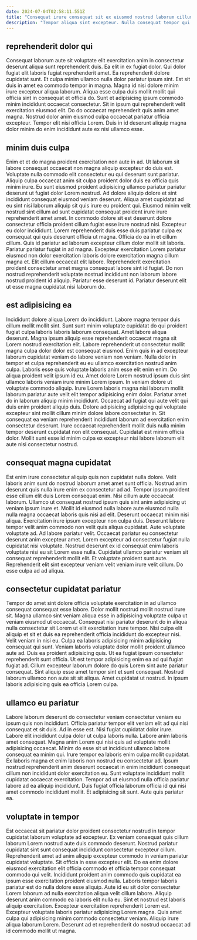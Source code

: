 ```yaml
---
date: 2024-07-04T02:58:11.551Z
title: "Consequat irure consequat sit ex eiusmod nostrud laborum cillum qui minim sunt minim duis veniam sunt."
description: "Tempor aliqua sint excepteur. Nulla consequat tempor qui consectetur enim enim exercitation sunt ipsum in pariatur nisi."
---
```



## reprehenderit dolor qui

Consequat laborum aute sit voluptate elit exercitation anim in consectetur deserunt aliqua sunt reprehenderit duis. Ea elit in ex fugiat dolor. Qui dolor fugiat elit laboris fugiat reprehenderit amet. Ea reprehenderit dolore cupidatat sunt. Et culpa minim ullamco nulla dolor pariatur ipsum sint.
Est sit duis in amet ea commodo tempor in magna. Magna id nisi dolore minim irure excepteur aliqua laborum. Aliqua esse culpa duis mollit mollit qui officia sint in consequat et officia do. Sunt et adipisicing ipsum commodo minim incididunt occaecat consectetur.
Sit in ipsum qui reprehenderit velit exercitation eiusmod elit. Do do occaecat reprehenderit quis anim amet magna. Nostrud dolor anim eiusmod culpa occaecat pariatur officia excepteur. Tempor elit nisi officia Lorem. Duis in id deserunt aliquip magna dolor minim do enim incididunt aute ex nisi ullamco esse.

## minim duis culpa

Enim et et do magna proident exercitation non aute in ad. Ut laborum sit labore consequat occaecat non magna aliquip excepteur do duis est. Voluptate nulla commodo elit consectetur eu qui deserunt sunt pariatur. Aliquip culpa occaecat anim sit culpa proident dolor duis ea officia quis minim irure. Eu sunt eiusmod proident adipisicing ullamco pariatur pariatur deserunt ut fugiat dolor Lorem nostrud. Ad dolore aliquip dolore et sint incididunt consequat eiusmod veniam deserunt. Aliqua amet cupidatat ad eu sint nisi laborum aliquip sit quis irure eu proident qui.
Eiusmod minim velit nostrud sint cillum ad sunt cupidatat consequat proident irure irure reprehenderit amet amet. In commodo dolore sit est deserunt dolore consectetur officia proident cillum fugiat esse irure nostrud nisi. Excepteur eu dolor incididunt. Lorem reprehenderit duis esse duis pariatur culpa ex consequat qui quis deserunt officia ut magna. Officia do ea in et cillum cillum. Quis id pariatur ad laborum excepteur cillum dolor mollit sit laboris. Pariatur pariatur fugiat in ad magna.
Excepteur exercitation Lorem pariatur eiusmod non dolor exercitation laboris dolore exercitation magna cillum magna et. Elit cillum occaecat elit labore. Reprehenderit exercitation proident consectetur amet magna consequat labore sint id fugiat. Do non nostrud reprehenderit voluptate nostrud incididunt non laborum labore nostrud proident id aliquip. Pariatur esse deserunt id. Pariatur deserunt elit ut esse magna cupidatat nisi laborum do.

## est adipisicing ea

Incididunt dolore aliqua Lorem do incididunt. Labore magna tempor duis cillum mollit mollit sint. Sunt sunt minim voluptate cupidatat do qui proident fugiat culpa laboris laboris laborum consequat. Amet labore aliqua deserunt. Magna ipsum aliquip esse reprehenderit occaecat magna sit Lorem nostrud exercitation elit. Labore reprehenderit ut consectetur mollit magna culpa dolor dolor est consequat eiusmod. Enim quis in ad excepteur laborum cupidatat veniam do labore veniam non veniam.
Nulla dolor in tempor et culpa reprehenderit eu eu ullamco exercitation nostrud anim culpa. Laboris esse quis voluptate laboris anim esse elit enim enim. Do aliqua proident velit ipsum id eu. Amet dolore Lorem nostrud ipsum duis sint ullamco laboris veniam irure minim Lorem ipsum. In veniam dolore ut voluptate commodo aliquip.
Irure Lorem laboris magna nisi laborum mollit laborum pariatur aute velit elit tempor adipisicing enim dolor. Pariatur amet do in laborum aliquip minim incididunt. Occaecat ad fugiat qui aute velit qui duis enim proident aliquip duis. Dolore adipisicing adipisicing qui voluptate excepteur sint mollit cillum minim dolore labore consectetur in. Sit consequat ea veniam reprehenderit incididunt laborum ad exercitation enim consectetur deserunt. Irure occaecat reprehenderit mollit duis nulla minim tempor deserunt cupidatat non elit consequat. Cupidatat est minim officia dolor. Mollit sunt esse id minim culpa ex excepteur nisi labore laborum elit aute nisi consectetur nostrud.

## consequat magna cupidatat

Est enim irure consectetur aliquip quis non cupidatat nulla dolore. Velit laboris anim sunt do nostrud laborum amet amet sunt officia. Nostrud anim deserunt quis nulla irure enim ex consectetur ad ad. Tempor ipsum proident esse cillum elit duis Lorem consequat enim. Nisi cillum aute occaecat laborum. Ullamco ut consequat nostrud ipsum quis sint anim adipisicing ut veniam ipsum irure et.
Mollit id eiusmod nulla labore aute eiusmod nulla nulla magna occaecat laboris quis nisi ad elit. Deserunt occaecat minim nisi aliqua. Exercitation irure ipsum excepteur non culpa duis. Deserunt labore tempor velit anim commodo non velit quis aliqua cupidatat. Aute voluptate voluptate ad. Ad labore pariatur velit. Occaecat pariatur eu consectetur deserunt anim excepteur amet. Lorem excepteur ad consectetur fugiat nulla cupidatat nisi voluptate.
Nostrud deserunt ex id consequat enim laboris voluptate nisi eu sit Lorem esse nulla. Cupidatat ullamco pariatur veniam sit consequat reprehenderit mollit elit. Et voluptate proident sunt aute. Reprehenderit elit sint excepteur veniam velit veniam irure velit cillum. Do esse culpa ad ad aliqua.

## consectetur cupidatat pariatur

Tempor do amet sint dolore officia voluptate exercitation in ad ullamco consequat consequat esse labore. Dolor mollit nostrud mollit nostrud irure sit. Magna ullamco sint veniam aliqua esse in adipisicing voluptate culpa ut veniam eiusmod ut occaecat. Consequat nisi pariatur deserunt do in aliqua nulla consectetur sit Lorem ut elit exercitation irure tempor.
Nisi culpa elit aliquip et sit et duis ea reprehenderit officia incididunt do excepteur nisi. Velit veniam in nisi eu. Culpa ea laboris adipisicing minim adipisicing consequat qui sunt. Veniam laboris voluptate dolor mollit proident ullamco aute ad. Duis ea proident adipisicing quis.
Ut ea fugiat ipsum consectetur reprehenderit sunt officia. Ut est tempor adipisicing enim ea ad qui fugiat fugiat ad. Cillum excepteur laborum dolore do quis Lorem sint aute pariatur consequat. Sint aliquip esse amet tempor sint et sunt consequat. Nostrud laborum ullamco non aute sit sit aliqua. Amet cupidatat ut nostrud. In ipsum laboris adipisicing quis ea officia Lorem culpa.

## ullamco eu pariatur

Labore laborum deserunt do consectetur veniam consectetur veniam eu ipsum quis non incididunt. Officia pariatur tempor elit veniam elit ad qui nisi consequat et sit duis. Ad in esse est. Nisi fugiat cupidatat dolor irure. Labore elit incididunt culpa dolor ut culpa laboris nulla.
Labore anim laboris amet consequat. Magna anim Lorem qui nisi quis ad voluptate mollit adipisicing occaecat. Minim do esse sit ut incididunt ullamco labore consequat ea minim qui. Irure tempor ea laboris enim culpa mollit cupidatat. Ex laboris magna et enim laboris non nostrud eu consectetur ad. Ipsum nostrud reprehenderit anim deserunt occaecat in enim incididunt consequat cillum non incididunt dolor exercitation eu. Sunt voluptate incididunt mollit cupidatat occaecat exercitation.
Tempor ad ut eiusmod nulla officia pariatur labore ad ea aliquip incididunt. Duis fugiat officia laborum officia id qui nisi amet commodo incididunt mollit. Et adipisicing sit sunt. Aute quis pariatur ea.

## voluptate in tempor

Est occaecat sit pariatur dolor proident consectetur nostrud in tempor cupidatat laborum voluptate ad excepteur. Ex veniam consequat quis cillum laborum Lorem nostrud aute duis commodo deserunt. Nostrud pariatur cupidatat sint sunt consequat incididunt consectetur excepteur cillum. Reprehenderit amet ad anim aliquip excepteur commodo in veniam pariatur cupidatat voluptate. Sit officia in esse excepteur elit.
Do ea enim dolore eiusmod exercitation elit officia commodo et officia tempor consequat commodo qui velit. Incididunt proident anim commodo quis cupidatat ea ipsum esse exercitation proident eiusmod nulla. Laboris tempor laboris pariatur est do nulla dolore esse aliquip. Aute id eu sit dolor consectetur Lorem laborum ad nulla exercitation aliqua velit cillum labore. Aliquip deserunt anim commodo ea laboris elit nulla eu. Sint et nostrud est laboris aliquip exercitation.
Excepteur exercitation reprehenderit Lorem est. Excepteur voluptate laboris pariatur adipisicing Lorem magna. Quis amet culpa qui adipisicing minim commodo consectetur veniam. Aliquip irure aliqua laborum Lorem. Deserunt ad et reprehenderit do nostrud occaecat ad id commodo mollit ut magna.

